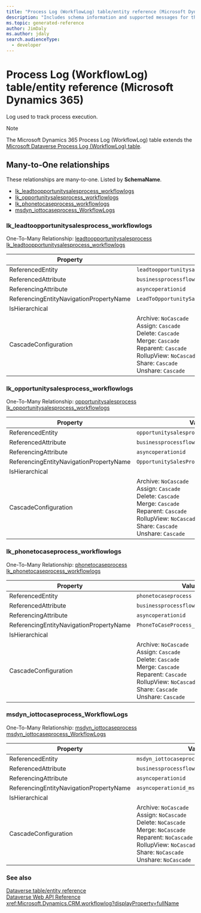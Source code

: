 ```yaml
---
title: "Process Log (WorkflowLog) table/entity reference (Microsoft Dynamics 365)"
description: "Includes schema information and supported messages for the Process Log (WorkflowLog) table/entity with Microsoft Dynamics 365."
ms.topic: generated-reference
author: JimDaly
ms.author: jdaly
search.audienceType: 
  - developer
---
```


# Process Log (WorkflowLog) table/entity reference (Microsoft Dynamics 365)

Log used to track process execution.

> [!NOTE]
> The Microsoft Dynamics 365 Process Log (WorkflowLog) table extends the [Microsoft Dataverse Process Log (WorkflowLog) table](/power-apps/developer/data-platform/reference/entities/workflowlog).




## Many-to-One relationships

These relationships are many-to-one. Listed by **SchemaName**.

- [lk_leadtoopportunitysalesprocess_workflowlogs](#BKMK_lk_leadtoopportunitysalesprocess_workflowlogs)
- [lk_opportunitysalesprocess_workflowlogs](#BKMK_lk_opportunitysalesprocess_workflowlogs)
- [lk_phonetocaseprocess_workflowlogs](#BKMK_lk_phonetocaseprocess_workflowlogs)
- [msdyn_iottocaseprocess_WorkflowLogs](#BKMK_msdyn_iottocaseprocess_WorkflowLogs)

### <a name="BKMK_lk_leadtoopportunitysalesprocess_workflowlogs"></a> lk_leadtoopportunitysalesprocess_workflowlogs

One-To-Many Relationship: [leadtoopportunitysalesprocess lk_leadtoopportunitysalesprocess_workflowlogs](leadtoopportunitysalesprocess.md#BKMK_lk_leadtoopportunitysalesprocess_workflowlogs)

|Property|Value|
|---|---|
|ReferencedEntity|`leadtoopportunitysalesprocess`|
|ReferencedAttribute|`businessprocessflowinstanceid`|
|ReferencingAttribute|`asyncoperationid`|
|ReferencingEntityNavigationPropertyName|`LeadToOpportunitySalesProcess_asyncoperationid`|
|IsHierarchical||
|CascadeConfiguration|Archive: `NoCascade`<br />Assign: `Cascade`<br />Delete: `Cascade`<br />Merge: `Cascade`<br />Reparent: `Cascade`<br />RollupView: `NoCascade`<br />Share: `Cascade`<br />Unshare: `Cascade`|

### <a name="BKMK_lk_opportunitysalesprocess_workflowlogs"></a> lk_opportunitysalesprocess_workflowlogs

One-To-Many Relationship: [opportunitysalesprocess lk_opportunitysalesprocess_workflowlogs](opportunitysalesprocess.md#BKMK_lk_opportunitysalesprocess_workflowlogs)

|Property|Value|
|---|---|
|ReferencedEntity|`opportunitysalesprocess`|
|ReferencedAttribute|`businessprocessflowinstanceid`|
|ReferencingAttribute|`asyncoperationid`|
|ReferencingEntityNavigationPropertyName|`OpportunitySalesProcess_asyncoperationid`|
|IsHierarchical||
|CascadeConfiguration|Archive: `NoCascade`<br />Assign: `Cascade`<br />Delete: `Cascade`<br />Merge: `Cascade`<br />Reparent: `Cascade`<br />RollupView: `NoCascade`<br />Share: `Cascade`<br />Unshare: `Cascade`|

### <a name="BKMK_lk_phonetocaseprocess_workflowlogs"></a> lk_phonetocaseprocess_workflowlogs

One-To-Many Relationship: [phonetocaseprocess lk_phonetocaseprocess_workflowlogs](phonetocaseprocess.md#BKMK_lk_phonetocaseprocess_workflowlogs)

|Property|Value|
|---|---|
|ReferencedEntity|`phonetocaseprocess`|
|ReferencedAttribute|`businessprocessflowinstanceid`|
|ReferencingAttribute|`asyncoperationid`|
|ReferencingEntityNavigationPropertyName|`PhoneToCaseProcess_asyncoperationid`|
|IsHierarchical||
|CascadeConfiguration|Archive: `NoCascade`<br />Assign: `Cascade`<br />Delete: `Cascade`<br />Merge: `Cascade`<br />Reparent: `Cascade`<br />RollupView: `NoCascade`<br />Share: `Cascade`<br />Unshare: `Cascade`|

### <a name="BKMK_msdyn_iottocaseprocess_WorkflowLogs"></a> msdyn_iottocaseprocess_WorkflowLogs

One-To-Many Relationship: [msdyn_iottocaseprocess msdyn_iottocaseprocess_WorkflowLogs](msdyn_iottocaseprocess.md#BKMK_msdyn_iottocaseprocess_WorkflowLogs)

|Property|Value|
|---|---|
|ReferencedEntity|`msdyn_iottocaseprocess`|
|ReferencedAttribute|`businessprocessflowinstanceid`|
|ReferencingAttribute|`asyncoperationid`|
|ReferencingEntityNavigationPropertyName|`asyncoperationid_msdyn_iottocaseprocess`|
|IsHierarchical||
|CascadeConfiguration|Archive: `NoCascade`<br />Assign: `NoCascade`<br />Delete: `NoCascade`<br />Merge: `NoCascade`<br />Reparent: `NoCascade`<br />RollupView: `NoCascade`<br />Share: `NoCascade`<br />Unshare: `NoCascade`|



### See also

[Dataverse table/entity reference](/power-apps/developer/data-platform/reference/about-entity-reference)  
[Dataverse Web API Reference](/power-apps/developer/data-platform/webapi/reference/about)   
<xref:Microsoft.Dynamics.CRM.workflowlog?displayProperty=fullName>
